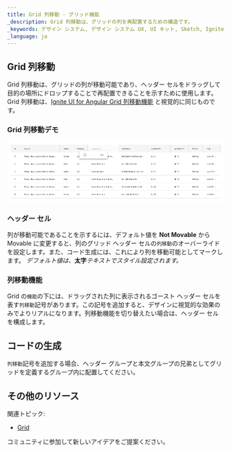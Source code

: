 ```yaml
---
title: Grid 列移動 - グリッド機能
_description: Grid 列移動は、グリッドの列を再配置するための構造です。
_keywords: デザイン システム, デザイン システム UX, UI キット, Sketch, Ignite UI for Angular, Sketch to Angular, Angular, Angular デザイン システム, Sketch からコードをエクスポート, Angular 用のデザイン キット, Sketch HTML, Sketch to HTML, Sketch UI キット
_language: ja
---
```


## Grid 列移動

Grid 列移動は、グリッドの列が移動可能であり、ヘッダー セルをドラッグして目的の場所にドロップすることで再配置できることを示すために使用します。Grid 列移動は、[Ignite UI for Angular Grid 列移動機能](https://jp.infragistics.com/products/ignite-ui-angular/angular/components/grid/column_moving.html) と視覚的に同じものです。

### Grid 列移動デモ

<img class="responsive-img" src="../images/grid_column_moving_demo.png" srcset="../images/grid_column_moving_demo@2x.png 2x" />

### ヘッダー セル

列が移動可能であることを示するには、デフォルト値を **Not Movable** から Movable に変更すると、列のグリッド ヘッダー セルの`列移動`のオーバーライドを設定します。また、コード生成には、これにより列を移動可能としてマークします。
_デフォルト値は、_**太字**_テキストでスタイル設定されます。_

### 列移動機能

Grid の`機能`の下には、ドラッグされた列に表示されるゴースト ヘッダー セルを表す`列移動`記号があります。この記号を追加すると、デザインに視覚的な効果のみでよりリアルになります。列移動機能を切り替えたい場合は、ヘッダー セルを構成します。

## コードの生成

`列移動`記号を追加する場合、ヘッダー グループと本文グループの兄弟としてグリッドを定義するグループ内に配置してください。

## その他のリソース

関連トピック:

- [Grid](grid.md)
  <div class="divider--half"></div>

コミュニティに参加して新しいアイデアをご提案ください。
